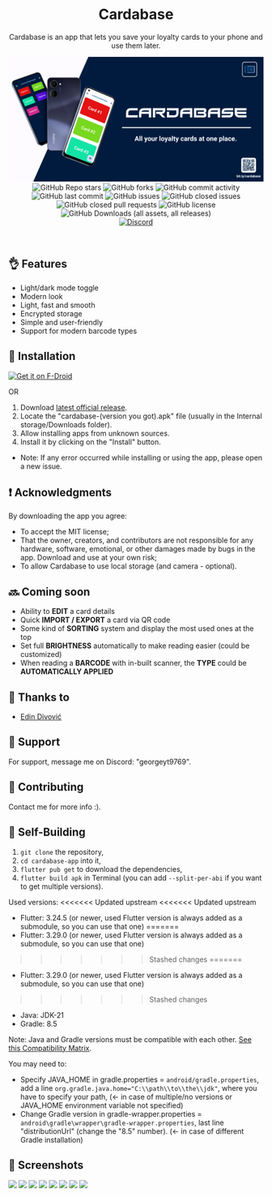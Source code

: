 <a name="readme-top"></a>

<br />

<h1 align="center">Cardabase</h1>

  <p align="center">
    Cardabase is an app that lets you save your loyalty cards to your phone and use them later.
    <br />
    <div align="center">
      <img src="https://github.com/GeorgeYT9769/cardabase-app/blob/main/fastlane/metadata/android/en-US/images/featureGraphic.png?raw=true" alt="Banner">
    <!-- <a href="https://github.com/github_username/repo_name"><strong>Explore the docs »</strong></a> https://discord.com/invite/fZNDfG2xv3 -->
    <br />
    <div align="center">
      <img alt="GitHub Repo stars" src="https://img.shields.io/github/stars/GeorgeYT9769/cardabase-app?style=for-the-badge&label=Stars">
      <img alt="GitHub forks" src="https://img.shields.io/github/forks/GeorgeYT9769/cardabase-app?style=for-the-badge&label=Forks">
      <img alt="GitHub commit activity" src="https://img.shields.io/github/commit-activity/y/GeorgeYT9769/cardabase-app?style=for-the-badge&label=Commit Activity">
      <img alt="GitHub last commit" src="https://img.shields.io/github/last-commit/GeorgeYT9769/cardabase-app?style=for-the-badge&label=Last Commit">
      <img alt="GitHub issues" src="https://img.shields.io/github/issues/GeorgeYT9769/cardabase-app?style=for-the-badge&label=Issues Opened">
      <img alt="GitHub closed issues" src="https://img.shields.io/github/issues-closed/GeorgeYT9769/cardabase-app?style=for-the-badge&label=Issues Closed">
      <img alt="GitHub closed pull requests" src="https://img.shields.io/github/issues-pr-closed/GeorgeYT9769/cardabase-app?style=for-the-badge&label=Pull Requests">
      <img alt="GitHub license" src="https://img.shields.io/github/license/GeorgeYT9769/cardabase-app?style=for-the-badge&label=License">
      <img alt="GitHub Downloads (all assets, all releases)" src="https://img.shields.io/github/downloads/GeorgeYT9769/cardabase-app/total?style=for-the-badge&label=Downloads">
      <br />
      <a href="https://discord.com/invite/fZNDfG2xv3">
        <img alt="Discord" src="https://img.shields.io/badge/Discord-%235865F2.svg?style=for-the-badge&logo=discord&logoColor=white">
      </a>
    </div>
  </p>
</div>

<br />

## 👌 Features

- Light/dark mode toggle
- Modern look
- Light, fast and smooth
- Encrypted storage
- Simple and user-friendly
- Support for modern barcode types

## 📲 Installation

[<img src="https://fdroid.gitlab.io/artwork/badge/get-it-on.png"
     alt="Get it on F-Droid"
     height="80">](https://f-droid.org/packages/com.georgeyt9769.cardabase/)

OR

1. Download [latest official release](https://github.com/GeorgeYT9769/cardabase-app/releases/latest).
2. Locate the "cardabase-(version you got).apk" file (usually in the Internal storage/Downloads folder).
3. Allow installing apps from unknown sources.
4. Install it by clicking on the "Install" button.
- Note: If any error occurred while installing or using the app, please open a new issue.

## ❗ Acknowledgments

By downloading the app you agree:

- To accept the MIT license;
- That the owner, creators, and contributors are not responsible for any hardware, software, emotional, or other damages made by bugs in the app. Download and use at your own risk;
- To allow Cardabase to use local storage (and camera - optional).

## 🔜 Coming soon

- Ability to **EDIT** a card details
- Quick **IMPORT / EXPORT** a card via QR code
- Some kind of **SORTING** system and display the most used ones at the top
- Set full **BRIGHTNESS** automatically to make reading easier (could be customized)
- When reading a **BARCODE** with in-built scanner, the **TYPE** could be **AUTOMATICALLY APPLIED**

## 🤝 Thanks to

- [Edin Divović](https://www.youtube.com/@NotEdin_)

## 🙌 Support

For support, message me on Discord: "georgeyt9769".

## 🤝 Contributing
Contact me for more info :).

## 🔨 Self-Building
1. `git clone` the repository,
2. `cd cardabase-app` into it,
3. `flutter pub get` to download the dependencies,
4. `flutter build apk` in Terminal (you can add `--split-per-abi` if you want to get multiple versions).

Used versions:
<<<<<<< Updated upstream
<<<<<<< Updated upstream
- Flutter: 3.24.5 (or newer, used Flutter version is always added as a submodule, so you can use that one)
=======
- Flutter: 3.29.0 (or newer, used Flutter version is always added as a submodule, so you can use that one)
>>>>>>> Stashed changes
=======
- Flutter: 3.29.0 (or newer, used Flutter version is always added as a submodule, so you can use that one)
>>>>>>> Stashed changes
- Java: JDK-21
- Gradle: 8.5

Note: Java and Gradle versions must be compatible with each other. [See this Compatibility Matrix](https://docs.gradle.org/current/userguide/compatibility.html).

You may need to:
- Specify JAVA_HOME in gradle.properties = `android/gradle.properties`, add a line `org.gradle.java.home="C:\\path\\to\\the\\jdk"`, where you have to specify your path, (<- in case of multiple/no versions or JAVA_HOME environment variable not specified)
- Change Gradle version in gradle-wrapper.properties = `android\gradle\wrapper\gradle-wrapper.properties`, last line "distributionUrl" (change the "8.5" number). (<- in case of different Gradle installation)

## 📸 Screenshots

<div>
<img src="https://github.com/GeorgeYT9769/cardabase-app/blob/main/fastlane/metadata/android/en-US/images/phoneScreenshots/1.png?raw=true" width=204>
<img src="https://github.com/GeorgeYT9769/cardabase-app/blob/main/fastlane/metadata/android/en-US/images/phoneScreenshots/2.png?raw=true" width=204>
<img src="https://github.com/GeorgeYT9769/cardabase-app/blob/main/fastlane/metadata/android/en-US/images/phoneScreenshots/3.png?raw=true" width=204>
<img src="https://github.com/GeorgeYT9769/cardabase-app/blob/main/fastlane/metadata/android/en-US/images/phoneScreenshots/4.png?raw=true" width=204>
<img src="https://github.com/GeorgeYT9769/cardabase-app/blob/main/fastlane/metadata/android/en-US/images/phoneScreenshots/5.png?raw=true" width=204>
<img src="https://github.com/GeorgeYT9769/cardabase-app/blob/main/fastlane/metadata/android/en-US/images/phoneScreenshots/6.png?raw=true" width=204>
<img src="https://github.com/GeorgeYT9769/cardabase-app/blob/main/fastlane/metadata/android/en-US/images/phoneScreenshots/7.png?raw=true" width=204>
<img src="https://github.com/GeorgeYT9769/cardabase-app/blob/main/fastlane/metadata/android/en-US/images/phoneScreenshots/8.png?raw=true" width=204>
</div>
